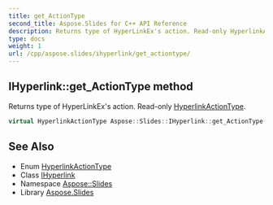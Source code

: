 ```yaml
---
title: get_ActionType
second_title: Aspose.Slides for C++ API Reference
description: Returns type of HyperLinkEx's action. Read-only HyperlinkActionType.
type: docs
weight: 1
url: /cpp/aspose.slides/ihyperlink/get_actiontype/
---
```

## IHyperlink::get_ActionType method


Returns type of HyperLinkEx's action. Read-only [HyperlinkActionType](../../hyperlinkactiontype/).

```cpp
virtual HyperlinkActionType Aspose::Slides::IHyperlink::get_ActionType()=0
```

## See Also

* Enum [HyperlinkActionType](../../hyperlinkactiontype/)
* Class [IHyperlink](../)
* Namespace [Aspose::Slides](../../)
* Library [Aspose.Slides](../../../)
